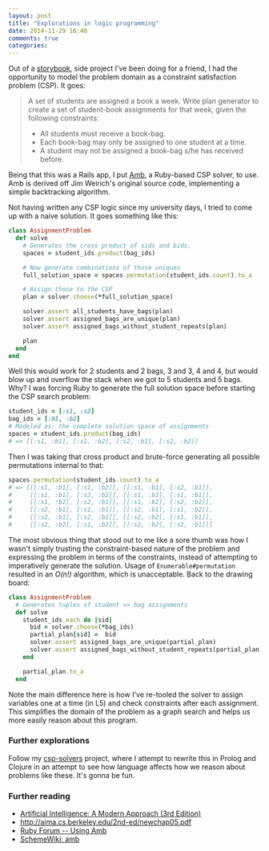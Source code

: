 ```yaml
---
layout: post
title: "Explorations in logic programming"
date: 2014-11-29 16:40
comments: true
categories: 
---
```


Out of a [storybook](https://github.com/andrewhao/storybook), side project I've been doing for a friend, I had the opportunity to model the problem domain as a constraint satisfaction problem (CSP). It goes:

> A set of students are assigned a book a week. Write plan generator to create a set of student-book assignments for that week, given the following constraints:
> 
> * All students must receive a book-bag.
> * Each book-bag may only be assigned to one student at a time.
> * A student may not be assigned a book-bag s/he has received before.

Being that this was a Rails app, I put [Amb](https://github.com/andrewhao/storybook), a Ruby-based CSP solver, to use. Amb is derived off Jim Weirich's original source code, implementing a simple backtracking algorithm.

Not having written any CSP logic since my university days, I tried to come up with a naive solution. It goes something like this:

``` ruby assignment_problem_1.rb https://github.com/andrewhao/storybook/blob/8bb03101d46472e36ee400b79c30d941d3a4bd39/lib/assignment_problem.rb
class AssignmentProblem
  def solve
    # Generates the cross product of sids and bids.
    spaces = student_ids.product(bag_ids)

    # Now generate combinations of those uniques
    full_solution_space = spaces.permutation(student_ids.count).to_a

    # Assign those to the CSP
    plan = solver.choose(*full_solution_space)

    solver.assert all_students_have_bags(plan)
    solver.assert assigned_bags_are_unique(plan)
    solver.assert assigned_bags_without_student_repeats(plan)

    plan
  end
end
```

Well this would work for 2 students and 2 bags, 3 and 3, 4 and 4, but would blow up and overflow the stack when we got to 5 students and 5 bags. Why? I was forcing Ruby to generate the full solution space before starting the CSP search problem:

``` ruby
student_ids = [:s1, :s2]
bag_ids = [:b1, :b2]
# Modeled as: the complete solution space of assignments
spaces = student_ids.product(bag_ids) 
# => [[:s1, :b1], [:s1, :b2], [:s2, :b1], [:s2, :b2]]
```

Then I was taking that cross product and brute-force generating all possible permutations internal to that:

``` ruby
spaces.permutation(student_ids.count).to_a
# => [[[:s1, :b1], [:s1, :b2]], [[:s1, :b1], [:s2, :b1]],
#     [[:s1, :b1], [:s2, :b2]], [[:s1, :b2], [:s1, :b1]],
#     [[:s1, :b2], [:s2, :b1]], [[:s1, :b2], [:s2, :b2]],
#     [[:s2, :b1], [:s1, :b1]], [[:s2, :b1], [:s1, :b2]],
#     [[:s2, :b1], [:s2, :b2]], [[:s2, :b2], [:s1, :b1]],
#     [[:s2, :b2], [:s1, :b2]], [[:s2, :b2], [:s2, :b1]]]
```

The most obvious thing that stood out to me like a sore thumb was how I wasn't simply trusting the constraint-based nature of the problem and expressing the problem in terms of the constraints, instead of attempting to imperatively generate the solution. Usage of `Enumerable#permutation` resulted in an *O(n!)* algorithm, which is unacceptable. Back to the drawing board:

``` ruby assignment_problem_2.rb https://github.com/andrewhao/storybook/blob/e2dd94add2b5949d87968ab650a31b4bdfb9e8a2/lib/csp/assignment_problem.rb
class AssignmentProblem
  # Generates tuples of student => bag assignments
  def solve
    student_ids.each do |sid|
      bid = solver.choose(*bag_ids)
      partial_plan[sid] =  bid
      solver.assert assigned_bags_are_unique(partial_plan)
      solver.assert assigned_bags_without_student_repeats(partial_plan)
    end

    partial_plan.to_a
  end
```

Note the main difference here is how I've re-tooled the solver to assign variables one at a time (in L5) and check constraints after each assignment. This simplifies the domain of the problem as a graph search and helps us more easily reason about this program.

### Further explorations

Follow my [csp-solvers](https://www.github.com/andrewhao/csp-solvers/) project, where I attempt to rewrite this in Prolog and Clojure in an attempt to see how language affects how we reason about problems like these. It's gonna be fun.

### Further reading
* [Artificial Intelligence: A Modern Approach (3rd Edition)](http://www.amazon.com/Artificial-Intelligence-Modern-Approach-3rd/dp/0136042597/ref=sr_1_1?ie=UTF8&qid=1417214576&sr=8-1&keywords=9780136042594)
* http://aima.cs.berkeley.edu/2nd-ed/newchap05.pdf
* [Ruby Forum -- Using Amb](https://www.ruby-forum.com/topic/57768)
* [SchemeWiki: amb](http://community.schemewiki.org/?amb)